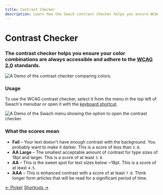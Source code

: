 ```yaml
---
title: Contrast Checker
description: Learn how the Swach contrast checker helps you ensure WCAG 2.0 compliance.
---
```


# Contrast Checker

### The contrast checker helps you ensure your color combinations are always accessible and adhere to the [WCAG 2.0](https://www.w3.org/WAI/intro/wcag) standards.

<div class="flex justify-center w-full">
  <img
    alt="A Demo of the contrast checker comparing colors."
    class="h-auto max-w-md"
    src="/img/contrast-checker.png"
  />
</div>

### Usage

To use the WCAG contrast checker, select it from the menu in the top
left of Swach's menubar or open it with the [keyboard shortcut](/docs/shortcuts).

<div class="flex justify-center w-full">
  <img
    alt="A Demo of the Swach menu showing the option to open the contrast checker."
    class="h-auto max-w-md"
    src="/img/contrast-checker-menu.png"
  />
</div>

### What the scores mean

* **Fail** – Your text doesn't have enough contrast with the background. You probably want to make it darker. This is a score of less than `3.0`.
* **AA Large** – The smallest acceptable amount of contrast for type sizes of 18pt and larger. This is a score of at least `3.0`.
* **AA** – This is the sweet spot for text sizes below ~18pt. This is a score of at least `4.5`.
* **AAA** – This is enhanced contrast with a score of at least `7.0`. Think longer form articles that will be read for a significant period of time.

<footer class="flex justify-between lg:hidden">
  <a class="text-alt hover:text-color1" href="/docs/picker/">← Picker</a>
  <a class="text-alt hover:text-color1" href="/docs/shortcuts/">Shortcuts →</a>
</footer>
